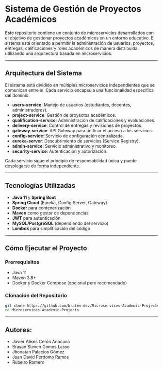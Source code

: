 # Sistema de Gestión de Proyectos Académicos

Este repositorio contiene un conjunto de microservicios desarrollados con el objetivo de gestionar proyectos académicos en un entorno educativo. El sistema está orientado a permitir la administración de usuarios, proyectos, entregas, calificaciones y roles académicos de manera distribuida, utilizando una arquitectura basada en microservicios.

---

## Arquitectura del Sistema

El sistema está dividido en múltiples microservicios independientes que se comunican entre sí. Cada servicio encapsula una funcionalidad específica del dominio:

- **users-service**: Manejo de usuarios (estudiantes, docentes, administradores).
- **project-service**: Gestión de proyectos académicos.
- **qualification-service**: Administración de calificaciones y evaluaciones.
- **delivery-service**: Control de entregas y revisiones de proyectos.
- **gateway-service**: API Gateway para unificar el acceso a los servicios.
- **config-service**: Servicio de configuración centralizada.
- **eureka-server**: Descubrimiento de servicios (Service Registry).
- **admin-service**: Servicio administrativo y monitoreo.
- **security-service**: Autenticación y autorización.

Cada servicio sigue el principio de responsabilidad única y puede desplegarse de forma independiente.

---

## Tecnologías Utilizadas

- **Java 11** y **Spring Boot**
- **Spring Cloud** (Eureka, Config Server, Gateway)
- **Docker** para contenerización
- **Maven** como gestor de dependencias
- **JWT** para autenticación
- **MySQL/PostgreSQL** (dependiendo del servicio)
- **Lombok** para simplificación del código

---

## Cómo Ejecutar el Proyecto

### Prerrequisitos

- Java 11
- Maven 3.8+
- Docker y Docker Compose (opcional pero recomendado)

### Clonación del Repositorio

```bash
git clone https://github.com/bratev-dev/Microservices-Academic-Projects.git
cd Microservices-Academic-Projects
```

---

## Autores:
- Javier Alexis Cerón Anacona
- Brayan Steven Gomes Lasso
- Jhonatan Palacios Gómez
- Juan David Perdomo Ramos
- Rubeiro Romero

